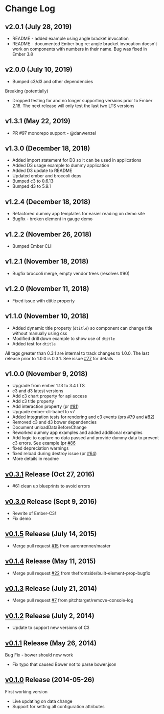 # Change Log

## v2.0.1 (July 28, 2019)

* README - added example using angle bracket invocation
* README - documented Ember bug re: angle bracket invocation doesn't work on components with numbers in their name.  Bug was fixed in Ember 3.8

## v2.0.0 (July 10, 2019)

* Bumped c3/d3 and other dependencies 

Breaking (potentially)

* Dropped testing for and no longer supporting versions prior to Ember 2.18.  The next release will only test the last two LTS versions

## v1.3.1 (May 22, 2019)

* PR #97 monorepo support - @danwenzel

## v1.3.0 (December 18, 2018)

* Added import statement for D3 so it can be used in applications
* Added D3 usage example to dummy application
* Added D3 update to README
* Updated ember and broccoli deps
* Bumped c3 to 0.6.13
* Bumped d3 to 5.9.1


## v1.2.4 (December 18, 2018)

* Refactored dummy app templates for easier reading on demo site
* Bugfix - broken element in gauge demo

## v1.2.2 (November 26, 2018)

* Bumped Ember CLI

## v1.2.1 (November 18, 2018)

* Bugfix broccoli merge, empty vendor trees (resolves #90)

## v1.2.0 (November 11, 2018)

* Fixed issue with dtitle property

## v1.1.0 (November 10, 2018)

* Added dynamic title property (`dtitle`) so component can change title without manually using css
* Modified drill down example to show use of `dtitle`
* Added test for `dtitle`


All tags greater than 0.3.1 are internal to track changes to 1.0.0.  The last release prior to 1.0.0 is 0.3.1.  See issue [#77](https://github.com/Glavin001/ember-c3/issues/77) for details

## v1.0.0 (November 9, 2018)

* Upgrade from ember 1.13 to 3.4 LTS
* c3 and d3 latest versions
* Add c3 chart property for api access
* Add c3 title property
* Add interaction property (pr [#81](https://github.com/Glavin001/ember-c3/pull/81/files))
* Upgrade ember-cli-babel to v7
* Added integration tests for rendering and c3 events (prs [#79](https://github.com/Glavin001/ember-c3/pull/79/files) and [#82](https://github.com/Glavin001/ember-c3/pull/82/files))
* Removed c3 and d3 bower dependencies
* Document unloadDataBeforeChange
* Reworked dummy app examples and added additional examples
* Add logic to capture no data passed and provide dummy data to prevent c3 errors. See example (pr [#86](https://github.com/Glavin001/ember-c3/pull/86/files)
* fixed depreciation warnings
* fixed reload during destroy issue (pr [#64](https://github.com/Glavin001/ember-c3/pull/64/files))
* More details in readme


## [v0.3.1](https://github.com/Glavin001/ember-c3/releases/tag/untagged-f3a88022857d95a738fb)  Release (Oct 27, 2016)

* #61 clean up blueprints to avoid errors

## [v0.3.0](https://github.com/Glavin001/ember-c3/releases/tag/v0.3.0)  Release  (Sept 9, 2016)

* Rewrite of Ember-C3!
* Fix demo

## [v0.1.5](https://github.com/Glavin001/ember-c3/releases/tag/v0.1.5)  Release (July 14, 2015)

* Merge pull request [#15](https://github.com/Glavin001/ember-c3/pull/15/files) from aaronrenner/master

## [v0.1.4](https://github.com/Glavin001/ember-c3/releases/tag/v0.1.4)  Release (May 11, 2015)

* Merge pull request [#22](https://github.com/Glavin001/ember-c3/pull/22/files) from thefrontside/built-element-prop-bugfix

## [v0.1.3](https://github.com/Glavin001/ember-c3/releases/tag/v0.1.3)  Release (July 21, 2014)

* Merge pull request [#7](https://github.com/Glavin001/ember-c3/pull/7/files) from pitchtarget/remove-console-log

## [v0.1.2](https://github.com/Glavin001/ember-c3/releases/tag/v0.1.2)  Release (July 2, 2014)

* Update to support new versions of C3

## [v0.1.1](https://github.com/Glavin001/ember-c3/releases/tag/v0.1.1)  Release (May 26, 2014)

Bug Fix - bower should now work

* Fix typo that caused Bower not to parse bower.json

## [v0.1.0](https://github.com/Glavin001/ember-c3/releases/tag/v0.1.0)  Release (2014-05-26)

First working version

* Live updating on data change
* Support for setting all configuration attributes

